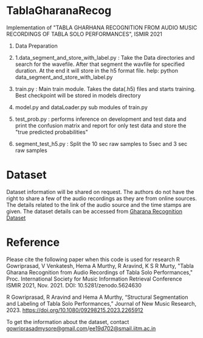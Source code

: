 # TablaGharanaRecog
Implementation of "TABLA GHARHANA RECOGNITION FROM AUDIO MUSIC RECORDINGS OF TABLA SOLO PERFORMANCES", ISMIR 2021

1. Data Preparation 
2. 1.data_segment_and_store_with_label.py : Take the Data directories and search for the wavefile. After that segment the wavfile for specified duration. At the end it will store in the h5 format file.
  help: python data_segment_and_store_with_label.py 
3. train.py  :  Main train module. Takes the data(.h5) files and starts training. Best checkpoint will be stored in models directory

4. model.py and dataLoader.py sub modules of train.py

5. test_prob.py : performs inference on development and test data and print the confusion matrix and report for only test data and store the "true predicted probabilities"

6. segment_test_h5.py : Split the 10 sec raw samples to 5sec and 3 sec raw samples 


# Dataset
Dataset information will be shared on request. The authors do not have the right to share a few of the audio recordings as they are from online sources. The details related to the link of the audio source and the time stamps are given. The dataset details can be accessed from [Gharana Recognition Dataset]([https://example.com](https://sites.google.com/view/gowriprasad-phd-thesis-iitm/datasets/gharana-dataset))


# Reference 
Please cite the following paper when this code is used for research
R Gowriprasad, V Venkatesh, Hema A Murthy, R Aravind, K S R Murty, "Tabla Gharana Recognition from Audio Recordings of Tabla Solo Performances," Proc. International Society for Music Information Retrieval Conference ISMIR 2021, Nov. 2021. DOI: 10.5281/zenodo.5624630

R Gowriprasad, R Aravind and Hema A Murthy, “Structural Segmentation and Labeling of Tabla Solo Performances,” Journal of New Music Research, 2023. https://doi.org/10.1080/09298215.2023.2265912


To get the information about the dataset, contact gowriprasadmysore@gmail.com/ee19d702@smail.iitm.ac.in
